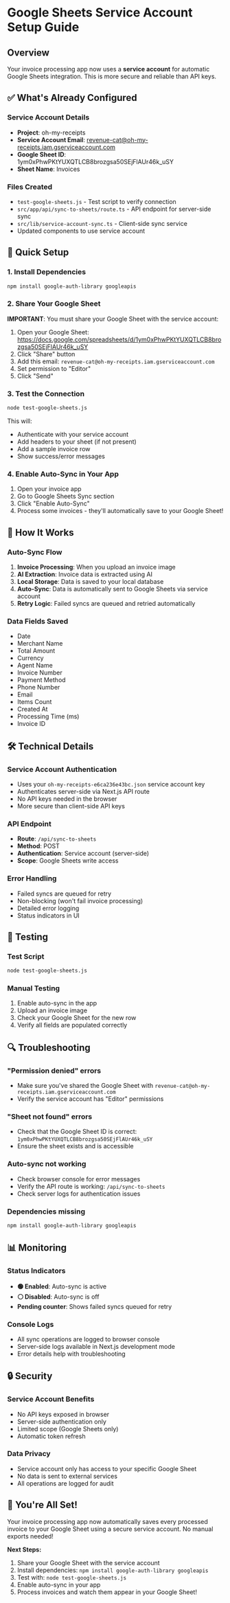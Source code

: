 # Google Sheets Service Account Setup Guide

## Overview
Your invoice processing app now uses a **service account** for automatic Google Sheets integration. This is more secure and reliable than API keys.

## ✅ What's Already Configured

### Service Account Details
- **Project**: oh-my-receipts
- **Service Account Email**: revenue-cat@oh-my-receipts.iam.gserviceaccount.com
- **Google Sheet ID**: 1ym0xPhwPKtYUXQTLCB8brozgsa50SEjFlAUr46k_uSY
- **Sheet Name**: Invoices

### Files Created
- `test-google-sheets.js` - Test script to verify connection
- `src/app/api/sync-to-sheets/route.ts` - API endpoint for server-side sync
- `src/lib/service-account-sync.ts` - Client-side sync service
- Updated components to use service account

## 🚀 Quick Setup

### 1. Install Dependencies
```bash
npm install google-auth-library googleapis
```

### 2. Share Your Google Sheet
**IMPORTANT**: You must share your Google Sheet with the service account:

1. Open your Google Sheet: https://docs.google.com/spreadsheets/d/1ym0xPhwPKtYUXQTLCB8brozgsa50SEjFlAUr46k_uSY
2. Click "Share" button
3. Add this email: `revenue-cat@oh-my-receipts.iam.gserviceaccount.com`
4. Set permission to "Editor"
5. Click "Send"

### 3. Test the Connection
```bash
node test-google-sheets.js
```

This will:
- Authenticate with your service account
- Add headers to your sheet (if not present)
- Add a sample invoice row
- Show success/error messages

### 4. Enable Auto-Sync in Your App
1. Open your invoice app
2. Go to Google Sheets Sync section
3. Click "Enable Auto-Sync"
4. Process some invoices - they'll automatically save to your Google Sheet!

## 🔧 How It Works

### Auto-Sync Flow
1. **Invoice Processing**: When you upload an invoice image
2. **AI Extraction**: Invoice data is extracted using AI
3. **Local Storage**: Data is saved to your local database
4. **Auto-Sync**: Data is automatically sent to Google Sheets via service account
5. **Retry Logic**: Failed syncs are queued and retried automatically

### Data Fields Saved
- Date
- Merchant Name
- Total Amount
- Currency
- Agent Name
- Invoice Number
- Payment Method
- Phone Number
- Email
- Items Count
- Created At
- Processing Time (ms)
- Invoice ID

## 🛠️ Technical Details

### Service Account Authentication
- Uses your `oh-my-receipts-e6ca236e43bc.json` service account key
- Authenticates server-side via Next.js API route
- No API keys needed in the browser
- More secure than client-side API keys

### API Endpoint
- **Route**: `/api/sync-to-sheets`
- **Method**: POST
- **Authentication**: Service account (server-side)
- **Scope**: Google Sheets write access

### Error Handling
- Failed syncs are queued for retry
- Non-blocking (won't fail invoice processing)
- Detailed error logging
- Status indicators in UI

## 🧪 Testing

### Test Script
```bash
node test-google-sheets.js
```

### Manual Testing
1. Enable auto-sync in the app
2. Upload an invoice image
3. Check your Google Sheet for the new row
4. Verify all fields are populated correctly

## 🔍 Troubleshooting

### "Permission denied" errors
- Make sure you've shared the Google Sheet with `revenue-cat@oh-my-receipts.iam.gserviceaccount.com`
- Verify the service account has "Editor" permissions

### "Sheet not found" errors
- Check that the Google Sheet ID is correct: `1ym0xPhwPKtYUXQTLCB8brozgsa50SEjFlAUr46k_uSY`
- Ensure the sheet exists and is accessible

### Auto-sync not working
- Check browser console for error messages
- Verify the API route is working: `/api/sync-to-sheets`
- Check server logs for authentication issues

### Dependencies missing
```bash
npm install google-auth-library googleapis
```

## 📊 Monitoring

### Status Indicators
- **🟢 Enabled**: Auto-sync is active
- **⚪ Disabled**: Auto-sync is off
- **Pending counter**: Shows failed syncs queued for retry

### Console Logs
- All sync operations are logged to browser console
- Server-side logs available in Next.js development mode
- Error details help with troubleshooting

## 🔒 Security

### Service Account Benefits
- No API keys exposed in browser
- Server-side authentication only
- Limited scope (Google Sheets only)
- Automatic token refresh

### Data Privacy
- Service account only has access to your specific Google Sheet
- No data is sent to external services
- All operations are logged for audit

## 🎉 You're All Set!

Your invoice processing app now automatically saves every processed invoice to your Google Sheet using a secure service account. No manual exports needed!

**Next Steps:**
1. Share your Google Sheet with the service account
2. Install dependencies: `npm install google-auth-library googleapis`
3. Test with: `node test-google-sheets.js`
4. Enable auto-sync in your app
5. Process invoices and watch them appear in your Google Sheet!
